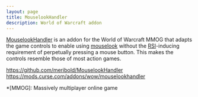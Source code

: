 ```yaml
---
layout: page
title: MouselookHandler
description: World of Warcraft addon
---
```


[MouselookHandler](https://github.com/meribold/MouselookHandler) is an addon for the
World of Warcraft MMOG that adapts the game controls to enable using [mouselook][] without
the [RSI][]-inducing requirement of perpetually pressing a mouse button.  This makes the
controls resemble those of most action games.

<https://github.com/meribold/MouselookHandler><br>
<https://mods.curse.com/addons/wow/mouselookhandler>

[mouselook]: https://en.wikipedia.org/wiki/Free_look
<!-- [mouselook]: https://en.wiktionary.org/wiki/mouselook -->
[RSI]: https://en.wikipedia.org/wiki/Repetitive_strain_injury

*[MMOG]: Massively multiplayer online game

<!-- vim: set tw=90 sts=-1 sw=4 et spell: -->
